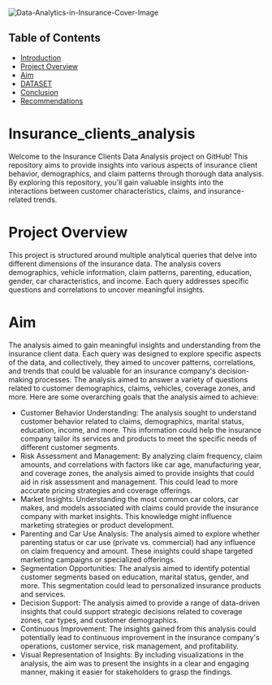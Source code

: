 ![Data-Analytics-in-Insurance-Cover-Image](https://github.com/wanja-susan/Insurance_clients_analysis/assets/130906675/aad32a42-db37-46d5-bc4c-c32c822c961d)
## Table of Contents

- [Introduction](#Introduction)
- [Project Overview](#project-overview)
- [Aim](#Aim)
- [DATASET](#DATASET)
- [Conclusion](#Conclusion)
- [Recommendations](#recommendations)


# Insurance_clients_analysis
Welcome to the Insurance Clients Data Analysis project on GitHub! This repository aims to provide insights into various aspects of insurance client behavior, demographics, and claim patterns through thorough data analysis. By exploring this repository, you'll gain valuable insights into the interactions between customer characteristics, claims, and insurance-related trends.

# Project Overview
This project is structured around multiple analytical queries that delve into different dimensions of the insurance data. The analysis covers demographics, vehicle information, claim patterns, parenting, education, gender, car characteristics, and income. Each query addresses specific questions and correlations to uncover meaningful insights.

# Aim 
The analysis aimed to gain meaningful insights and understanding from the insurance client data. Each query was designed to explore specific aspects of the data, and collectively, they aimed to uncover patterns, correlations, and trends that could be valuable for an insurance company's decision-making processes. The analysis aimed to answer a variety of questions related to customer demographics, claims, vehicles, coverage zones, and more. Here are some overarching goals that the analysis aimed to achieve:
* Customer Behavior Understanding: The analysis sought to understand customer behavior related to claims, demographics, marital status, education, income, and more. This information could help the insurance company tailor its services and products to meet the specific needs of different customer segments.
* Risk Assessment and Management: By analyzing claim frequency, claim amounts, and correlations with factors like car age, manufacturing year, and coverage zones, the analysis aimed to provide insights that could aid in risk assessment and management. This could lead to more accurate pricing strategies and coverage offerings.
* Market Insights: Understanding the most common car colors, car makes, and models associated with claims could provide the insurance company with market insights. This knowledge might influence marketing strategies or product development.
* Parenting and Car Use Analysis: The analysis aimed to explore whether parenting status or car use (private vs. commercial) had any influence on claim frequency and amount. These insights could shape targeted marketing campaigns or specialized offerings.
* Segmentation Opportunities: The analysis aimed to identify potential customer segments based on education, marital status, gender, and more. This segmentation could lead to personalized insurance products and services.
* Decision Support: The analysis aimed to provide a range of data-driven insights that could support strategic decisions related to coverage zones, car types, and customer demographics.
* Continuous Improvement: The insights gained from this analysis could potentially lead to continuous improvement in the insurance company's operations, customer service, risk management, and profitability.
* Visual Representation of Insights: By including visualizations in the analysis, the aim was to present the insights in a clear and engaging manner, making it easier for stakeholders to grasp the findings.
